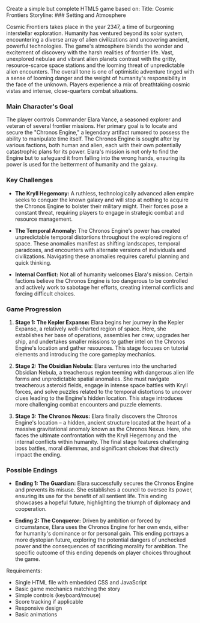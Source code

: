 Create a simple but complete HTML5 game based on:
Title: Cosmic Frontiers
Storyline: ### Setting and Atmosphere

Cosmic Frontiers takes place in the year 2347, a time of burgeoning interstellar exploration.  Humanity has ventured beyond its solar system, encountering a diverse array of alien civilizations and uncovering ancient, powerful technologies.  The game's atmosphere blends the wonder and excitement of discovery with the harsh realities of frontier life.  Vast, unexplored nebulae and vibrant alien planets contrast with the gritty, resource-scarce space stations and the looming threat of unpredictable alien encounters.  The overall tone is one of optimistic adventure tinged with a sense of looming danger and the weight of humanity's responsibility in the face of the unknown.  Players experience a mix of breathtaking cosmic vistas and intense, close-quarters combat situations.


### Main Character's Goal

The player controls Commander Elara Vance, a seasoned explorer and veteran of several frontier missions. Her primary goal is to locate and secure the "Chronos Engine," a legendary artifact rumored to possess the ability to manipulate time itself.  The Chronos Engine is sought after by various factions, both human and alien, each with their own potentially catastrophic plans for its power. Elara's mission is not only to find the Engine but to safeguard it from falling into the wrong hands, ensuring its power is used for the betterment of humanity and the galaxy.


### Key Challenges

- **The Kryll Hegemony:** A ruthless, technologically advanced alien empire seeks to conquer the known galaxy and will stop at nothing to acquire the Chronos Engine to bolster their military might.  Their forces pose a constant threat, requiring players to engage in strategic combat and resource management.

- **The Temporal Anomaly:** The Chronos Engine's power has created unpredictable temporal distortions throughout the explored regions of space.  These anomalies manifest as shifting landscapes, temporal paradoxes, and encounters with alternate versions of individuals and civilizations.  Navigating these anomalies requires careful planning and quick thinking.

- **Internal Conflict:**  Not all of humanity welcomes Elara's mission. Certain factions believe the Chronos Engine is too dangerous to be controlled and actively work to sabotage her efforts, creating internal conflicts and forcing difficult choices.


### Game Progression

1. **Stage 1: The Kepler Expanse:**  Elara begins her journey in the Kepler Expanse, a relatively well-charted region of space. Here, she establishes her base of operations, assembles her crew, upgrades her ship, and undertakes smaller missions to gather intel on the Chronos Engine's location and gather resources. This stage focuses on tutorial elements and introducing the core gameplay mechanics.

2. **Stage 2: The Obsidian Nebula:**  Elara ventures into the uncharted Obsidian Nebula, a treacherous region teeming with dangerous alien life forms and unpredictable spatial anomalies.  She must navigate treacherous asteroid fields, engage in intense space battles with Kryll forces, and solve puzzles related to the temporal distortions to uncover clues leading to the Engine's hidden location. This stage introduces more challenging combat encounters and puzzle elements.

3. **Stage 3: The Chronos Nexus:**  Elara finally discovers the Chronos Engine's location – a hidden, ancient structure located at the heart of a massive gravitational anomaly known as the Chronos Nexus.  Here, she faces the ultimate confrontation with the Kryll Hegemony and the internal conflicts within humanity.  The final stage features challenging boss battles, moral dilemmas, and significant choices that directly impact the ending.


### Possible Endings

- **Ending 1: The Guardian:** Elara successfully secures the Chronos Engine and prevents its misuse. She establishes a council to oversee its power, ensuring its use for the benefit of all sentient life.  This ending showcases a hopeful future, highlighting the triumph of diplomacy and cooperation.

- **Ending 2: The Conqueror:**  Driven by ambition or forced by circumstance, Elara uses the Chronos Engine for her own ends, either for humanity's dominance or for personal gain.  This ending portrays a more dystopian future, exploring the potential dangers of unchecked power and the consequences of sacrificing morality for ambition.  The specific outcome of this ending depends on player choices throughout the game.


Requirements:
- Single HTML file with embedded CSS and JavaScript
- Basic game mechanics matching the story
- Simple controls (keyboard/mouse)
- Score tracking if applicable
- Responsive design
- Basic animations